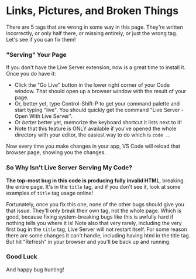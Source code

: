 # Links, Pictures, and Broken Things

There are 5 tags that are wrong in some way in this page. They're written incorrectly, or only half there, or missing entirely, or just the wrong tag. Let's see if you can fix them!

### "Serving" Your Page

If you don't have the Live Server extension, now is a great time to install it. Once you do have it:

- Click the "Go Live" button in the lower right corner of your Code window. That should open up a browser window with the result of your page.
- Or, better yet, type Control-Shift-P to get your command palette and start typing "live". You should quickly get the command "Live Server - Open With Live Server".
- Or _better_ better yet, memorize the keyboard shortcut it lists next to it!
- Note that this feature is ONLY available if you've opened the whole directory with your editor, the easiest way to do which is `code .`.

Now every time you make changes in your app, VS Code will reload that browser page, showing you the changes.

### So Why Isn't Live Server Serving My Code?

**The top-most bug in this code is producing fully invalid HTML**, breaking the entire page. It's in the `title` tag, and if you don't see it, look at some examples of `title` tag usage online!

Fortunately, once you fix this one, none of the other bugs should give you that issue. They'll only break their own tag, not the whole page. Which is good, because fixing system-breaking bugs like this is awfully hard if nothing tells you where it is!
Note also that very rarely, including the very first bug in the `title` tag, Live Server will not restart itself. For some reason there are some changes it can't handle, including having html in the title tag. But hit "Refresh" in your browser and you'll be back up and running.

### Good Luck

And happy bug hunting!
